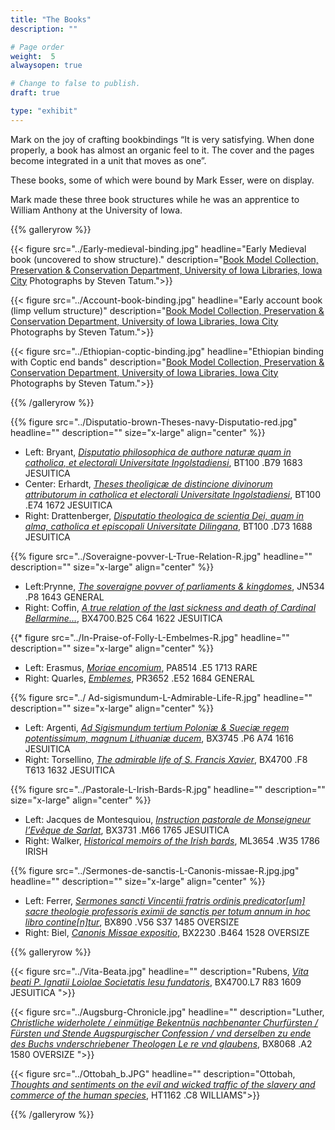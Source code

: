 ```yaml
---
title: "The Books"
description: ""

# Page order
weight:  5
alwaysopen: true

# Change to false to publish.
draft: true

type: "exhibit"
---
```


Mark on the joy of crafting bookbindings “It is very satisfying. When done properly, a book has almost an organic feel to it. The cover and the pages become integrated in a unit that moves as one”. 

These books, some of which were bound by Mark Esser, were on display. 

Mark made these three book structures while he was an apprentice to William Anthony at the University of Iowa.

{{% galleryrow %}}

{{< figure src="../Early-medieval-binding.jpg"
headline="Early Medieval book (uncovered to show structure)."
description="[Book Model Collection, Preservation & Conservation Department, University of Iowa Libraries, Iowa City](http://digital.lib.uiowa.edu/binding/) Photographs by Steven Tatum.">}}

{{< figure src="../Account-book-binding.jpg"
headline="Early account book (limp vellum structure)"
description="[Book Model Collection, Preservation & Conservation Department, University of Iowa Libraries, Iowa City](http://digital.lib.uiowa.edu/binding/) Photographs by Steven Tatum.">}}

{{< figure src="../Ethiopian-coptic-binding.jpg"
headline="Ethiopian binding with Coptic end bands"
description="[Book Model Collection, Preservation & Conservation Department, University of Iowa Libraries, Iowa City](http://digital.lib.uiowa.edu/binding/) Photographs by Steven Tatum.">}}

{{% /galleryrow %}}


{{% figure src="../Disputatio-brown-Theses-navy-Disputatio-red.jpg" headline="" description="" size="x-large"  align="center" %}}
				
+ Left: Bryant, [*Disputatio philosophica de authore naturæ quam in catholica, et electorali Universitate Ingolstadiensi*](https://bc-primo.hosted.exlibrisgroup.com/primo-explore/fulldisplay?docid=ALMA-BC21319678650001021&context=L&vid=bclib_new&search_scope=bcl&tab=bcl_only&lang=en_US), BT100 .B79 1683 JESUITICA
+ Center: Erhardt, [*Theses theoligicæ de distincione divinorum attributorum in catholica et electorali Universitate Ingolstadiensi*](https://bc-primo.hosted.exlibrisgroup.com/primo-explore/fulldisplay?docid=ALMA-BC21364801190001021&context=L&vid=bclib_new&search_scope=bcl&tab=bcl_only&lang=en_US), BT100 .E74 1672 JESUITICA  
+ Right: Drattenberger, [*Disputatio theologica de scientia Dei, quam in alma, catholica et episcopali Universitate Dilingana*](https://bc-primo.hosted.exlibrisgroup.com/primo-explore/fulldisplay?docid=ALMA-BC21319679500001021&context=L&vid=bclib_new&search_scope=bcl&tab=bcl_only&lang=en_US), BT100 .D73 1688 JESUITICA 


{{% figure src="../Soveraigne-povver-L-True-Relation-R.jpg" headline="" description="" size="x-large" align="center" %}}
				
+ Left:Prynne, [*The soveraigne povver of parliaments & kingdomes*](https://bc-primo.hosted.exlibrisgroup.com/primo-explore/fulldisplay?docid=ALMA-BC21338145230001021&context=L&vid=bclib_new&search_scope=bcl&tab=bcl_only&lang=en_US), JN534 .P8 1643 GENERAL  
+ Right: Coffin,  [*A true relation of the last sickness and death of Cardinal Bellarmine…*](https://bc-primo.hosted.exlibrisgroup.com/primo-explore/fulldisplay?docid=ALMA-BC21357337180001021&context=L&vid=bclib_new&search_scope=bcl&tab=bcl_only&lang=en_US),  BX4700.B25 C64 1622 JESUITICA 

{{* figure src="../In-Praise-of-Folly-L-Embelmes-R.jpg" headline="" description="" size="x-large" align="center" %}}


+ Left: Erasmus, [*Moriae encomium*](https://bc-primo.hosted.exlibrisgroup.com/primo-explore/fulldisplay?docid=ALMA-BC21363400060001021&context=L&vid=bclib_new&search_scope=bcl&tab=bcl_only&lang=en_US), PA8514 .E5 1713 RARE
+ Right: Quarles, [*Emblemes*](https://bc-primo.hosted.exlibrisgroup.com/primo-explore/fulldisplay?docid=ALMA-BC21377284200001021&context=L&vid=bclib_new&search_scope=lib_BURNS&tab=bcl_only&lang=en_US), PR3652 .E52 1684 GENERAL

{{% figure src="../ Ad-sigismundum-L-Admirable-Life-R.jpg" headline="" description="" size="x-large" align="center" %}}
	
	   
+ Left: Argenti, [*Ad Sigismundum tertium Poloniæ & Sueciæ regem potentissimum, magnum Lithuaniæ ducem*](https://bc-primo.hosted.exlibrisgroup.com/primo-explore/fulldisplay?docid=ALMA-BC21377485240001021&context=L&vid=bclib_new&search_scope=lib_BURNS&tab=bcl_only&lang=en_US), BX3745 .P6 A74 1616 JESUITICA 
+ Right: Torsellino, [*The admirable life of S. Francis Xavier*](https://bc-primo.hosted.exlibrisgroup.com/primo-explore/fulldisplay?docid=ALMA-BC21330192510001021&context=L&vid=bclib_new&search_scope=lib_BURNS&tab=bcl_only&lang=en_US), BX4700 .F8 T613 1632 JESUITICA

{{% figure src="../Pastorale-L-Irish-Bards-R.jpg" headline="" description="" size="x-large" align="center" %}}

		     
+ Left: Jacques de Montesquiou, [*Instruction pastorale de Monseigneur l’Evêque de Sarlat*](https://bc-primo.hosted.exlibrisgroup.com/primo-explore/fulldisplay?docid=ALMA-BC21315068380001021&context=L&vid=bclib_new&search_scope=lib_BURNS&tab=bcl_only&lang=en_US), BX3731 .M66 1765 JESUITICA
+ Right: Walker, [*Historical memoirs of the Irish bards*](https://bc-primo.hosted.exlibrisgroup.com/primo-explore/fulldisplay?docid=ALMA-BC21366766910001021&context=L&vid=bclib_new&search_scope=lib_BURNS&tab=bcl_only&lang=en_US),  ML3654 .W35 1786 IRISH

{{% figure src="../Sermones-de-sanctis-L-Canonis-missae-R.jpg.jpg" headline="" description="" size="x-large" align="center" %}}
		   
+ Left: Ferrer, [*Sermones sancti Vincentii fratris ordinis predicator[um] sacre theologie professoris eximii de sanctis per totum annum in hoc libro contine[n]tur*](https://bc-primo.hosted.exlibrisgroup.com/primo-explore/fulldisplay?docid=ALMA-BC21355361830001021&context=L&vid=bclib_new&search_scope=lib_BURNS&tab=bcl_only&lang=en_US), BX890 .V56 S37 1485 OVERSIZE
+ Right: Biel,  [*Canonis Missae expositio*](https://bc-primo.hosted.exlibrisgroup.com/primo-explore/fulldisplay?docid=ALMA-BC21355368440001021&context=L&vid=bclib_new&search_scope=lib_BURNS&tab=bcl_only&lang=en_US), BX2230 .B464 1528 OVERSIZE

{{% galleryrow %}}

{{< figure src="../Vita-Beata.jpg" headline="" description="Rubens, [*Vita beati P. Ignatii Loiolae Societatis Iesu fundatoris*](https://bc-primo.hosted.exlibrisgroup.com/primo-explore/fulldisplay?docid=ALMA-BC21346851500001021&context=L&vid=bclib_new&search_scope=lib_BURNS&tab=bcl_only&lang=en_US), BX4700.L7 R83 1609 JESUITICA ">}}

{{< figure src="../Augsburg-Chronicle.jpg" headline="" description="Luther, [*Christliche widerholete / einmütige Bekentnüs nachbenanter Churfürsten / Fürsten und Stende Augspurgischer Confession / vnd derselben zu ende des Buchs vnderschriebener Theologen Le re vnd glaubens*](https://bc-primo.hosted.exlibrisgroup.com/primo-explore/fulldisplay?docid=ALMA-BC21315407750001021&context=L&vid=bclib_new&search_scope=lib_BURNS&tab=bcl_only&lang=en_US), BX8068 .A2 1580 OVERSIZE ">}}

{{< figure src="../Ottobah_b.JPG" headline="" description="Ottobah, [*Thoughts and sentiments on the evil and wicked traffic of the slavery and commerce of the human species*](https://bc-primo.hosted.exlibrisgroup.com/primo-explore/fulldisplay?docid=ALMA-BC21376070570001021&context=L&vid=bclib_new&search_scope=lib_BURNS&tab=bcl_only&lang=en_US), HT1162 .C8 WILLIAMS">}}

{{% /galleryrow %}}